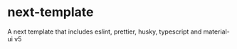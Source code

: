 # next-template
A next template that includes eslint, prettier, husky, typescript and material-ui v5
